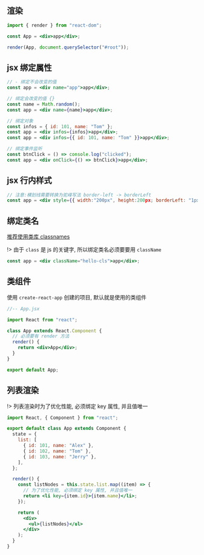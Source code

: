 ## 渲染

```jsx
import { render } from "react-dom";

const App = <div>app</div>;

render(App, document.querySelector("#root"));
```

## jsx 绑定属性

```jsx
// - 绑定不会改变的值
const app = <div name="app">app</div>;

// 绑定会改变的值 {}
const name = Math.random();
const app = <div name={name}>app</div>;

// 绑定对象
const infos = { id: 101, name: "Tom" };
const app = <div infos={infos}>app</div>;
const app = <div infos={{ id: 101, name: "Tom" }}>app</div>;

// 绑定事件监听
const btnClick = () => console.log("clicked");
const app = <div onClick={() => btnClick}>app</div>;
```

## jsx 行内样式

```jsx
// 注意:横划线需要转换为驼峰写法 border-left -> borderLeft
const app = <div style={{ width:"200px", height:200px; borderLeft: "1px solid #eee" }}>app</div>;
```

## 绑定类名

[推荐使用类库 classnames](https://github.com/JedWatson/classnames)

!> 由于 `class` 是 js 的关键字, 所以绑定类名必须要要用 `className`

```jsx
const app = <div className="hello-cls">app</div>;
```

## 类组件

使用 `create-react-app` 创建的项目, 默认就是使用的类组件

```jsx
//-- App.jsx

import React from "react";

class App extends React.Component {
  // 必须要有 render 方法
  render() {
    return <div>App</div>;
  }
}

export default App;
```

## 列表渲染

!> 列表渲染时为了优化性能, 必须绑定 key 属性, 并且值唯一

```jsx
import React, { Component } from "react";

export default class App extends Component {
  state = {
    list: [
      { id: 101, name: "Alex" },
      { id: 102, name: "Tom" },
      { id: 103, name: "Jerry" },
    ],
  };

  render() {
    const listNodes = this.state.list.map((item) => {
      // 为了优化性能, 必须绑定 key 属性, 并且值唯一
      return <li key={item.id}>{item.name}</li>;
    });

    return (
      <div>
        <ul>{listNodes}</ul>
      </div>
    );
  }
}
```
